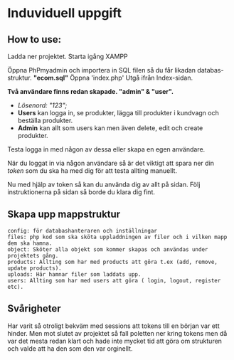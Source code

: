 # Induviduell uppgift

## How to use: ##
Ladda ner projektet.
Starta igång XAMPP

Öppna PhPmyadmin och importera in SQL filen så du får likadan databas-struktur.
**"ecom.sql"**
Öppna 'index.php' 
Utgå ifrån Index-sidan.

**Två användare finns redan skapade. "admin" & "user".**
- *Lösenord: "123";*
- **Users** kan logga in, se produkter, lägga till produkter i kundvagn och beställa produkter.
- **Admin** kan allt som users kan men även delete, edit och create produkter.

Testa logga in med någon av dessa eller skapa en egen användare.

När du loggat in via någon användare så är det viktigt att spara ner din *token* som du ska ha med dig för att testa allting manuellt.

Nu med hjälp av token så kan du använda dig av allt på sidan. Följ instruktionerna på sidan så borde du klara dig fint.


## Skapa upp mappstruktur
    config: för databashanteraren och inställningar
    files: php kod som ska sköta uppladdningen av filer och i vilken mapp dem ska hamna.
    object: Sköter alla objekt som kommer skapas och användas under projektets gång. 
    products: Allting som har med products att göra t.ex (add, remove, update products).
    uploads: Här hamnar filer som laddats upp.
    users: Allting som har med users att göra ( login, logout, register etc).



## Svårigheter

Har varit så otroligt bekväm med sessions att tokens till en början var ett hinder. 
Men mot slutet av projektet så fall poletten ner kring tokens men då var det mesta redan klart och hade inte mycket tid att göra om strukturen och valde att ha den som den var orginellt.


